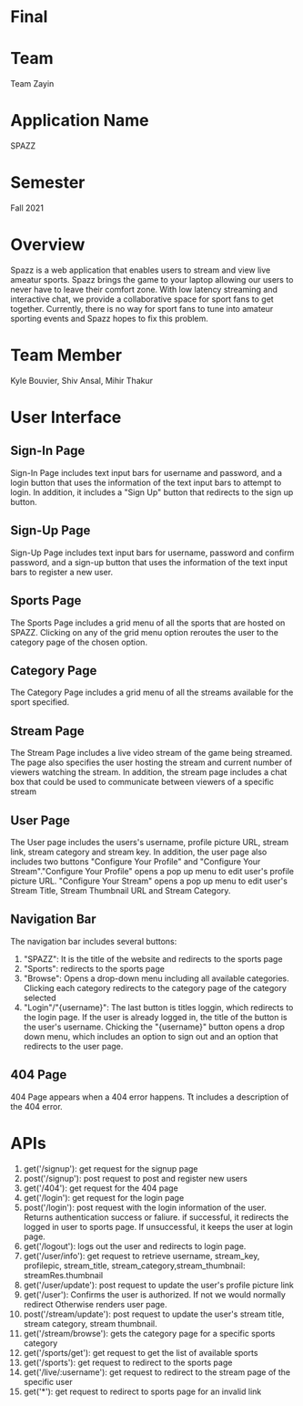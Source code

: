 # Final

# Team
Team Zayin

# Application Name
SPAZZ

# Semester
Fall 2021

# Overview
Spazz is a web application that enables users to stream and view live ameatur sports. Spazz brings the game to your laptop allowing our users to never have to leave their comfort zone. With low latency streaming and interactive chat, we provide a collaborative space for sport fans to get together. Currently, there is no way for sport fans to tune into amateur sporting events and Spazz hopes to fix this problem.

# Team Member
Kyle Bouvier, Shiv Ansal, Mihir Thakur

# User Interface

## Sign-In Page
Sign-In Page includes text input bars for username and password, and a login button that uses the information of the text input bars to attempt to login. In addition, it includes a "Sign Up" button that redirects to the sign up button.
## Sign-Up Page
Sign-Up Page includes text input bars for username, password and confirm password, and a sign-up button that uses the information of the text input bars to register a new user.
## Sports Page
The Sports Page includes a grid menu of all the sports that are hosted on SPAZZ. Clicking on any of the grid menu option reroutes the user to the category page of the chosen option.
## Category Page
The Category Page includes a grid menu of all the streams available for the sport specified.
## Stream Page
The Stream Page includes a live video stream of the game being streamed. The page also specifies the user hosting the stream and current number of viewers watching the stream. In addition, the stream page includes a chat box that could be used to communicate between viewers of a specific stream
## User Page
The User page includes the users's username, profile picture URL, stream link, stream category and stream key.
In addition, the user page also includes two buttons "Configure Your Profile" and "Configure Your Stream"."Configure Your Profile" opens a pop up menu to edit user's profile picture URL.
"Configure Your Stream" opens a pop up menu to edit user's Stream Title, Stream Thumbnail URL and Stream Category.
## Navigation Bar
The navigation bar includes several buttons:
1. "SPAZZ": It is the title of the website and redirects to the sports page
2. "Sports": redirects to the sports page
3. "Browse": Opens a drop-down menu including all available categories. Clicking each category redirects to the category page of the category selected
4. "Login"/"{username}": The last button is titles loggin, which redirects to the login page. If the user is already logged in, the title of the button is the user's username. Chicking the "{username}" button opens a drop down menu, which includes an option to sign out and an option that redirects to the user page.
## 404 Page
404 Page appears when a 404 error happens. Tt includes a description of the 404 error.

# APIs
1. get('/signup'): get request for the signup page
2. post('/signup'): post request to post and register new users
3. get('/404'): get request for the 404 page
4. get('/login'): get request for the login page
5. post('/login'): post request with the login information of the user. Returns authentication success or faliure. if successful, it redirects the logged in user to sports page. If unsuccessful, it keeps the user at login page.
6. get('/logout'): logs out the user and redirects to login page.
7. get('/user/info'): get request to retrieve username, stream_key, profilepic, stream_title, stream_category,stream_thumbnail: streamRes.thumbnail
8. get('/user/update'): post request to update the user's profile picture link
9. get('/user'): Confirms the user is authorized. If not we would normally redirect Otherwise renders user page.
10. post('/stream/update'): post request to update the user's stream title, stream category, stream thumbnail.
11. get('/stream/browse'): gets the category page for a specific sports category
12. get('/sports/get'): get request to get the list of available sports
13. get('/sports'): get request to redirect to the sports page
14. get('/live/:username'): get request to redirect to the stream page of the specific user
15. get('*'): get request to redirect to sports page for an invalid link